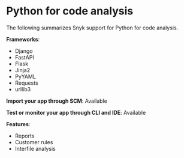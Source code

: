 # Python for code analysis

The following summarizes Snyk support for Python for code analysis.

**Frameworks**:

* Django
* FastAPI
* Flask
* Jinja2
* PyYAML
* Requests
* urllib3

**Import your app through SCM**: Available

**Test or monitor your app through CLI and IDE**: Available

**Features**:

* Reports
* Customer rules
* Interfile analysis
